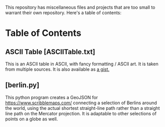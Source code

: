 This repository has miscellaneous files and projects that are too small to warrant their own repository. Here's a table of contents:

# Table of Contents
## ASCII Table [ASCIITable.txt]
This is an ASCII table in ASCII, with fancy formatting / ASCII art. It is taken from multiple sources. It is also available as [a gist.](https://gist.github.com/01-1/ba989a502bed38c3cfe48832967b358b)
## [berlin.py]
This python program creates a GeoJSON for https://www.scribblemaps.com/ connecting a selection of Berlins around the world, using the actual shortest straight-line path rather than a straight line path on the Mercator projection. It is adaptable to other selections of points on a globe as well.
